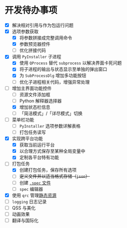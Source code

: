 # 开发待办事项

- [x] 解决相对引用与作为包运行问题
- [x] 选项参数获取
    - [x] 将参数拼接成完整调用命令
    - [x] 参数预览器控件
    - [ ] 优化拼接代码
- [x] 调用 `PyInstaller` 子进程
    - [x] 使用 `QProcess` 替代 `subprocess` 以解决界面卡死问题
    - [x] 将子进程的输出与状态显示至单独的弹出窗口
    - [x] 为 `SubProcessDlg` 增加多功能按钮
    - [ ] 优化子进程相关代码，增强异常处理
- [ ] 增加主界面功能控件
    - [ ] 资源文件添加框
    - [ ] Python 解释器选择器
    - [x] 增加状态栏信息
    - [ ] 「简洁模式」/「详尽模式」切换
- [ ] 菜单栏功能
    - [ ] `PyInstaller` 选项参数详解表格
    - [ ] 打包任务读写
- [x] 实现跨平台功能
    - [x] 获取当前运行平台
    - [x] 以合理方式保存至某种全局变量中
    - [x] 定制各平台特有功能
- [ ] 打包任务
    - [x] 创建打包任务，保存所有选项
    - [ ] ~~定义文件并以适当格式存储（`json`）~~
    - [ ] 创建 [`.spec` 文件](https://pyinstaller.org/en/stable/spec-files.html)
    - [ ] `spec` 编辑器
- [x] 使用 `qrc` 管理[静态资源](src/py2exe_gui/Resources)
- [ ] `logging` 日志记录
- [ ] QSS 与美化
- [ ] 动画效果
- [ ] 翻译与国际化